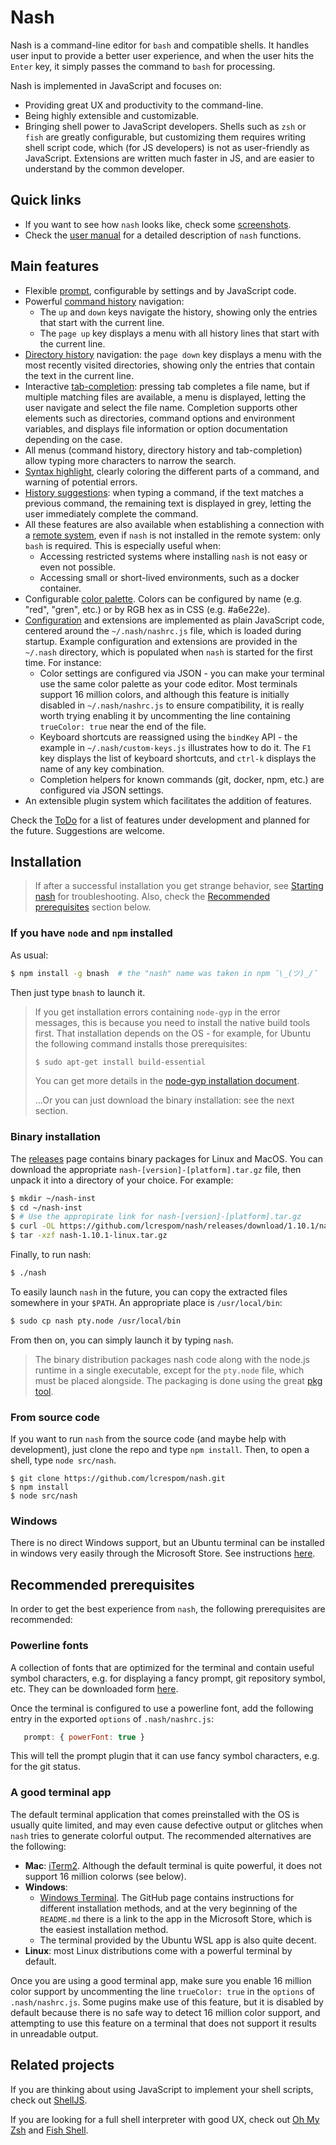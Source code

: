# Nash
Nash is a command-line editor for `bash` and compatible shells. It handles user input to provide a better user experience, and when the user hits the `Enter` key, it simply passes the command to `bash` for processing.

Nash is implemented in JavaScript and focuses on:
- Providing great UX and productivity to the command-line.
- Being highly extensible and customizable.
- Bringing shell power to JavaScript developers. Shells such as `zsh` or `fish` are greatly configurable,
	but customizing them requires writing shell script code, which (for JS developers) is not as user-friendly
	as JavaScript. Extensions are written much faster in JS, and are easier to understand by the
	common developer.

## Quick links
- If you want to see how `nash` looks like, check some [screenshots](docs/screenshots.md).
- Check the [user manual](docs/manual.md) for a detailed description of `nash` functions.


## Main features
- Flexible [prompt](docs/manual.md#prompt), configurable by settings and by JavaScript code.
- Powerful [command history](docs/manual.md#history-menu) navigation:
	- The `up` and `down` keys navigate the history, showing only the entries
	that start with the current line.
	- The `page up` key displays a menu with all history lines that start with the current line.
- [Directory history](docs/manual.md#history-menu) navigation: the `page down` key displays
	a menu with the most recently visited directories, showing only the entries that contain the
	text in the current line.
- Interactive [tab-completion](docs/manual.md#tab-completion): pressing tab completes a file name,
	but if multiple matching files are available, a menu is displayed, letting the user navigate
	and select the file name. Completion supports other elements such as directories, command
	options and environment variables, and displays file information or option documentation
	depending on the case.
- All menus (command history, directory history and tab-completion) allow typing more characters
	to narrow the search.
- [Syntax highlight](docs/manual.md#syntax-highlight), clearly coloring the different parts of a command,
	and warning of potential errors.
- [History suggestions](docs/manual.md#suggestions): when typing a command, if the text matches
	a previous command, the remaining text is displayed in grey, letting the user immediately complete
	the command.
- All these features are also available when establishing a connection with a
	[remote system](docs/manual.md#support-for-remote-connections), even if `nash` is not installed
	in the remote system: only `bash` is required. This is especially useful when:
	- Accessing restricted systems where installing `nash` is not easy or even not possible.
	- Accessing small or short-lived environments, such as a docker container.
- Configurable [color palette](docs/manual.md#configuring-colors). Colors can be configured by
	name (e.g. "red", "gren", etc.) or by RGB hex as in CSS (e.g. #a6e22e).
- [Configuration](docs/manual.md#configuration) and extensions are implemented as plain JavaScript code,
	centered around the `~/.nash/nashrc.js` file, which is loaded during startup. Example
	configuration and extensions are provided in the `~/.nash` directory, which is populated when
	`nash` is started for the first time. For instance:
	- Color settings are configured via JSON - you can make your terminal use the same color palette
		as your code editor. Most terminals support 16 million colors, and although this feature is
		initially disabled in `~/.nash/nashrc.js` to ensure compatibility, it is really worth trying
		enabling it by uncommenting the line containing `trueColor: true` near the end of the file.
	- Keyboard shortcuts are reassigned using the `bindKey` API - the example in `~/.nash/custom-keys.js`
		illustrates how to do it. The `F1` key displays the list of keyboard shortcuts, and `ctrl-k`
		displays the name of any key combination.
	- Completion helpers for known commands (git, docker, npm, etc.) are configured via JSON settings.
- An extensible plugin system which facilitates the addition of features.

Check the [ToDo](docs/TODO.md) for a list of features under development and planned for the future. Suggestions are welcome.


## Installation

> If after a successful installation you get strange behavior, see
> [Starting nash](docs/manual.md#starting-nash) for troubleshooting. Also, check the
> [Recommended prerequisites](#recommended-prerequisites) section below.

### If you have `node` and `npm` installed
As usual:
```bash
$ npm install -g bnash  # the "nash" name was taken in npm ¯\_(ツ)_/¯
```

Then just type `bnash` to launch it.

> If you get installation errors containing `node-gyp` in the error messages, this is because you need
> to install the native build tools first. That installation depends on the OS - for example, for Ubuntu
> the following command installs those prerequisites:
> ```bash
> $ sudo apt-get install build-essential
> ```
> You can get more details in the [node-gyp installation document](https://github.com/nodejs/node-gyp#installation).
>
> ...Or you can just download the binary installation: see the next section.

### Binary installation
The [releases](https://github.com/lcrespom/nash/releases) page contains binary packages for Linux and MacOS.
You can download the appropriate `nash-[version]-[platform].tar.gz` file, then unpack it into a directory of your
choice. For example:
```bash
$ mkdir ~/nash-inst
$ cd ~/nash-inst
$ # Use the appropirate link for nash-[version]-[platform].tar.gz
$ curl -OL https://github.com/lcrespom/nash/releases/download/1.10.1/nash-1.10.1-linux.tar.gz
$ tar -xzf nash-1.10.1-linux.tar.gz
```
Finally, to run nash:
```bash
$ ./nash
```
To easily launch `nash` in the future, you can copy the extracted files somewhere in your `$PATH`.
An appropriate place is `/usr/local/bin`:
```bash
$ sudo cp nash pty.node /usr/local/bin
```
From then on, you can simply launch it by typing `nash`.

> The binary distribution packages nash code along with the node.js runtime in a single executable,
> except for the `pty.node` file, which must be placed alongside. The packaging is done using the great
> [pkg tool](https://github.com/zeit/pkg).

### From source code
If you want to run `nash` from the source code (and maybe help with development), just clone the repo and type `npm install`. Then, to open a shell, type `node src/nash`.
```
$ git clone https://github.com/lcrespom/nash.git
$ npm install
$ node src/nash
```

### Windows
There is no direct Windows support, but an Ubuntu terminal can be installed in windows very easily through the Microsoft Store. See instructions [here](https://tutorials.ubuntu.com/tutorial/tutorial-ubuntu-on-windows).

## Recommended prerequisites
In order to get the best experience from `nash`, the following prerequisites are recommended:

### Powerline fonts
A collection of fonts that are optimized for the terminal and contain useful symbol characters,
e.g. for displaying a fancy prompt, git repository symbol, etc.
They can be downloaded form [here](https://github.com/powerline/fonts).

Once the terminal is configured to use a powerline font, add the following entry in the exported
`options` of `.nash/nashrc.js`:
```javascript
   prompt: { powerFont: true }
```
This will tell the prompt plugin that it can use fancy symbol characters, e.g. for the git status.

### A good terminal app
The default terminal application that comes preinstalled with the OS is usually quite limited, and may
even cause defective output or glitches when `nash` tries to generate colorful output. The recommended
alternatives are the following:
- **Mac**: [iTerm2](https://iterm2.com/). Although the default terminal is quite powerful, it does not
	support 16 million colorws (see below).
- **Windows**:
	- [Windows Terminal](https://github.com/Microsoft/Terminal). The GitHub page contains
	instructions for different installation methods, and at the very beginning of the `README.md` there
	is a link to the app in the Microsoft Store, which is the easiest installation method.
	- The terminal provided by the Ubuntu WSL app is also quite decent.
- **Linux**: most Linux distributions come with a powerful terminal by default.

Once you are using a good terminal app, make sure you enable 16 million color support by uncommenting the
line `trueColor: true` in the `options` of `.nash/nashrc.js`. Some pugins make use of this feature, but it is
disabled by default because there is no safe way to detect 16 million color support, and attempting
to use this feature on a terminal that does not support it results in unreadable output.

## Related projects
If you are thinking about using JavaScript to implement your shell scripts, check out [ShellJS](https://github.com/shelljs/shelljs).

If you are looking for a full shell interpreter with good UX, check out [Oh My Zsh](https://github.com/ohmyzsh/ohmyzsh) and [Fish Shell](https://fishshell.com/).
